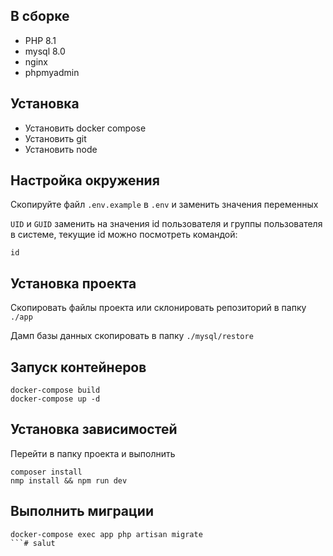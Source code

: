 ## В сборке
- PHP 8.1
- mysql 8.0
- nginx
- phpmyadmin

## Установка
- Установить docker compose
- Установить git
- Установить node

## Настройка окружения
Скопируйте файл `.env.example` в `.env` и заменить значения переменных

`UID` и `GUID` заменить на значения id пользователя и группы пользователя в системе, 
текущие id можно посмотреть командой: 
```
id
```
## Установка проекта
Скопировать файлы проекта или склонировать репозиторий в папку `./app`

Дамп базы данных скопировать в папку `./mysql/restore` 

## Запуск контейнеров

```
docker-compose build
docker-compose up -d
```

## Установка зависимостей
Перейти в папку проекта и выполнить 

```
composer install
nmp install && npm run dev
```

## Выполнить миграции
```
docker-compose exec app php artisan migrate
```# salut
